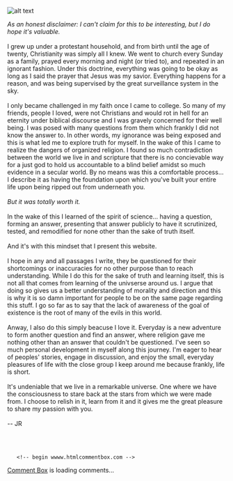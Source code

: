 ![alt text](https://theCaseFor.github.io/Universe.jpg)


<html>
  <body>
    <p><i>As an honest disclaimer: I can't claim for this to be interesting, but I do hope it's valuable.</i><br><br>I grew up under a protestant household, and from birth until the age of twenty, Christianity was simply all I knew. We went to church every Sunday as a family, prayed every morning and night (or tried to), and repeated in an ignorant fashion. Under this doctrine, everything was going to be okay as long as I said the prayer that Jesus was my savior. Everything happens for a reason, and was being supervised by the great surveillance system in the sky.<br><br>I only became challenged in my faith once I came to college. So many of my friends, people I loved, were not Christians and would rot in hell for an eternity under biblical discourse and I was gravely concerned for their well being. I was posed with many questions from them which frankly I did not know the answer to. In other words, my ignorance was being exposed and this is what led me to explore truth for myself. In the wake of this I came to realize the dangers of organized religion. I found so much contradiction between the world we live in and scripture that there is no concievable way for a just god to hold us accountable to a blind belief amidst so much evidence in a secular world. By no means was this a comfortable process... I describe it as having the foundation upon which you've built your entire life upon being ripped out from underneath you.<br><br><i>But it was totally worth it.</i><br><br>In the wake of this I learned of the spirit of science... having a question, forming an answer, presenting that answer publicly to have it scrutinized, tested, and remodified for none other than the sake of truth itself.<br><br> And it's with this mindset that I present this website.<br><br> I hope in any and all passages I write, they be questioned for their shortcomings or inaccuracies for no other purpose than to reach understanding. While I do this for the sake of truth and learning itself, this is not all that comes from learning of the univserse around us. I argue that doing so gives us a better understanding of morality and direction and this is why it is so damn important for people to be on the same page regarding this stuff. I go so far as to say that the lack of awareness of the goal of existence is the root of many of the evils in this world.<br><br>Anway, I also do this simply beacuse I love it. Everyday is a new adventure to form another question and find an answer, where religion gave me nothing other than an answer that couldn't be questioned. I've seen so much personal development in myself along this journey. I'm eager to hear of peoples' stories, engage in discussion, and enjoy the small, everyday pleasures of life with the close group I keep around me because frankly, life is short.<br><br>It's undeniable that we live in a remarkable universe. One where we have the consciousness to stare back at the stars from which we were made from. I choose to relish in it, learn from it and it gives me the great pleasure to share my passion with you. <br><br>    -- JR
    </p>
    <br><br>
    
       <!-- begin wwww.htmlcommentbox.com -->
 <div id="HCB_comment_box"><a href="http://www.htmlcommentbox.com">Comment Box</a> is loading comments...</div>
 <link rel="stylesheet" type="text/css" href="https://www.htmlcommentbox.com/static/skins/bootstrap/twitter-bootstrap.css?v=0" />
 <script type="text/javascript" id="hcb"> /*<!--*/ if(!window.hcb_user){hcb_user={};} (function(){var s=document.createElement("script"), l=hcb_user.PAGE || (""+window.location).replace(/'/g,"%27"), h="https://www.htmlcommentbox.com";s.setAttribute("type","text/javascript");s.setAttribute("src", h+"/jread?page="+encodeURIComponent(l).replace("+","%2B")+"&mod=%241%24wq1rdBcg%2474Xi6S4kGidvwL8ZB4hSD."+"&opts=16862&num=10&ts=1577810820501");if (typeof s!="undefined") document.getElementsByTagName("head")[0].appendChild(s);})(); /*-->*/ </script>
<!-- end www.htmlcommentbox.com -->

  </body>
</html>



